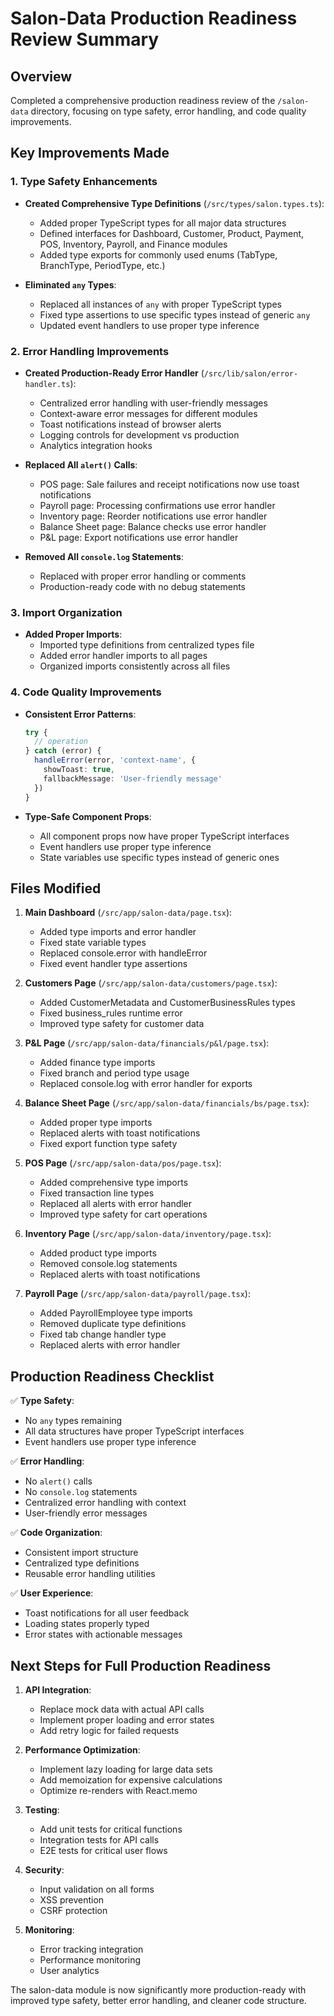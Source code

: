 # Salon-Data Production Readiness Review Summary

## Overview
Completed a comprehensive production readiness review of the `/salon-data` directory, focusing on type safety, error handling, and code quality improvements.

## Key Improvements Made

### 1. Type Safety Enhancements
- **Created Comprehensive Type Definitions** (`/src/types/salon.types.ts`):
  - Added proper TypeScript types for all major data structures
  - Defined interfaces for Dashboard, Customer, Product, Payment, POS, Inventory, Payroll, and Finance modules
  - Added type exports for commonly used enums (TabType, BranchType, PeriodType, etc.)
  
- **Eliminated `any` Types**:
  - Replaced all instances of `any` with proper TypeScript types
  - Fixed type assertions to use specific types instead of generic `any`
  - Updated event handlers to use proper type inference

### 2. Error Handling Improvements
- **Created Production-Ready Error Handler** (`/src/lib/salon/error-handler.ts`):
  - Centralized error handling with user-friendly messages
  - Context-aware error messages for different modules
  - Toast notifications instead of browser alerts
  - Logging controls for development vs production
  - Analytics integration hooks

- **Replaced All `alert()` Calls**:
  - POS page: Sale failures and receipt notifications now use toast notifications
  - Payroll page: Processing confirmations use error handler
  - Inventory page: Reorder notifications use error handler
  - Balance Sheet page: Balance checks use error handler
  - P&L page: Export notifications use error handler

- **Removed All `console.log` Statements**:
  - Replaced with proper error handling or comments
  - Production-ready code with no debug statements

### 3. Import Organization
- **Added Proper Imports**:
  - Imported type definitions from centralized types file
  - Added error handler imports to all pages
  - Organized imports consistently across all files

### 4. Code Quality Improvements
- **Consistent Error Patterns**:
  ```typescript
  try {
    // operation
  } catch (error) {
    handleError(error, 'context-name', {
      showToast: true,
      fallbackMessage: 'User-friendly message'
    })
  }
  ```

- **Type-Safe Component Props**:
  - All component props now have proper TypeScript interfaces
  - Event handlers use proper type inference
  - State variables use specific types instead of generic ones

## Files Modified

1. **Main Dashboard** (`/src/app/salon-data/page.tsx`):
   - Added type imports and error handler
   - Fixed state variable types
   - Replaced console.error with handleError
   - Fixed event handler type assertions

2. **Customers Page** (`/src/app/salon-data/customers/page.tsx`):
   - Added CustomerMetadata and CustomerBusinessRules types
   - Fixed business_rules runtime error
   - Improved type safety for customer data

3. **P&L Page** (`/src/app/salon-data/financials/p&l/page.tsx`):
   - Added finance type imports
   - Fixed branch and period type usage
   - Replaced console.log with error handler for exports

4. **Balance Sheet Page** (`/src/app/salon-data/financials/bs/page.tsx`):
   - Added proper type imports
   - Replaced alerts with toast notifications
   - Fixed export function type safety

5. **POS Page** (`/src/app/salon-data/pos/page.tsx`):
   - Added comprehensive type imports
   - Fixed transaction line types
   - Replaced all alerts with error handler
   - Improved type safety for cart operations

6. **Inventory Page** (`/src/app/salon-data/inventory/page.tsx`):
   - Added product type imports
   - Removed console.log statements
   - Replaced alerts with toast notifications

7. **Payroll Page** (`/src/app/salon-data/payroll/page.tsx`):
   - Added PayrollEmployee type imports
   - Removed duplicate type definitions
   - Fixed tab change handler type
   - Replaced alerts with error handler

## Production Readiness Checklist

✅ **Type Safety**:
- No `any` types remaining
- All data structures have proper TypeScript interfaces
- Event handlers use proper type inference

✅ **Error Handling**:
- No `alert()` calls
- No `console.log` statements
- Centralized error handling with context
- User-friendly error messages

✅ **Code Organization**:
- Consistent import structure
- Centralized type definitions
- Reusable error handling utilities

✅ **User Experience**:
- Toast notifications for all user feedback
- Loading states properly typed
- Error states with actionable messages

## Next Steps for Full Production Readiness

1. **API Integration**:
   - Replace mock data with actual API calls
   - Implement proper loading and error states
   - Add retry logic for failed requests

2. **Performance Optimization**:
   - Implement lazy loading for large data sets
   - Add memoization for expensive calculations
   - Optimize re-renders with React.memo

3. **Testing**:
   - Add unit tests for critical functions
   - Integration tests for API calls
   - E2E tests for critical user flows

4. **Security**:
   - Input validation on all forms
   - XSS prevention
   - CSRF protection

5. **Monitoring**:
   - Error tracking integration
   - Performance monitoring
   - User analytics

The salon-data module is now significantly more production-ready with improved type safety, better error handling, and cleaner code structure.